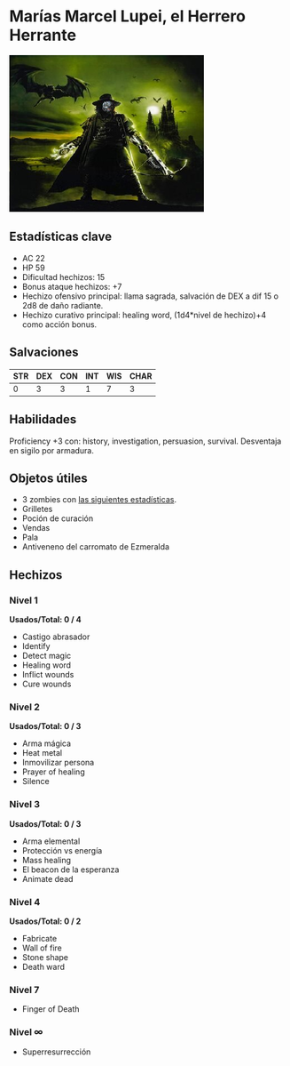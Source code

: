 # Marías Marcel Lupei, el Herrero Herrante

![Marías](MARIAS.jpg)

## Estadísticas clave
* AC 22
* HP 59
* Dificultad hechizos: 15
* Bonus ataque hechizos: +7
* Hechizo ofensivo principal: llama sagrada, salvación de DEX a dif 15 o 2d8 de daño radiante.
* Hechizo curativo principal: healing word, (1d4*nivel de hechizo)+4 como acción bonus.

## Salvaciones
| STR | DEX | CON | INT | WIS | CHAR |
| --- | --- | --- | --- | --- | --- |
| 0 | 3 | 3 | 1 | 7 | 3 | 

## Habilidades
Proficiency +3 con: history, investigation, persuasion, survival.
Desventaja en sigilo por armadura.

## Objetos útiles
- 3 zombies con [las siguientes estadísticas](https://roll20.net/compendium/dnd5e/Zombie#content).
- Grilletes
- Poción de curación
- Vendas
- Pala
- Antiveneno del carromato de Ezmeralda

## Hechizos

### Nivel 1
**Usados/Total: 0 / 4**
* Castigo abrasador
* Identify
* Detect magic
* Healing word
* Inflict wounds
* Cure wounds

### Nivel 2
**Usados/Total: 0 / 3**
* Arma mágica
* Heat metal
* Inmovilizar persona
* Prayer of healing
* Silence

### Nivel 3
**Usados/Total: 0 / 3**
* Arma elemental
* Protección vs energía
* Mass healing
* El beacon de la esperanza
* Animate dead

### Nivel 4
**Usados/Total: 0 / 2**
* Fabricate
* Wall of fire
* Stone shape
* Death ward

### Nivel 7
* Finger of Death

### Nivel $\infty$
* Superresurrección


